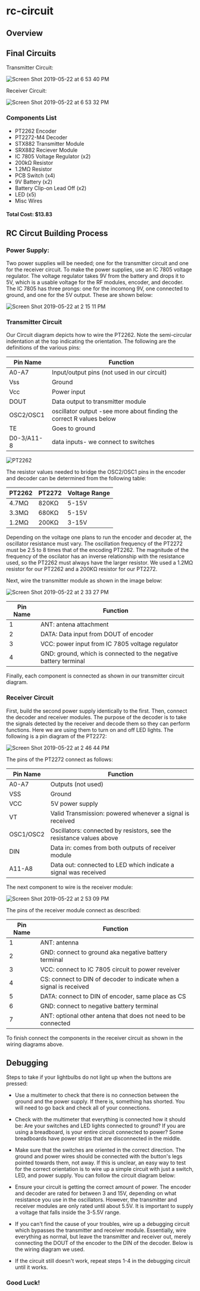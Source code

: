 # rc-circuit

## **Overview**

## **Final Circuits**
Transmitter Circuit:

![Screen Shot 2019-05-22 at 6 53 40 PM](https://user-images.githubusercontent.com/50378721/58214256-0ec88500-7cc3-11e9-8515-5040a6dd94ee.png)

Receiver Circuit:

![Screen Shot 2019-05-22 at 6 53 32 PM](https://user-images.githubusercontent.com/50378721/58214214-f22c4d00-7cc2-11e9-843f-4ac5be84f3ff.png)

### **Components List**
- PT2262 Encoder
- PT2272-M4 Decoder
- STX882 Transmitter Module
- SRX882 Reciever Module
- IC 7805 Voltage Regulator (x2)
- 200kΩ Resistor
- 1.2MΩ Resistor
- PCB Switch (x4)
- 9V Battery (x2)
- Battery Clip-on Lead Off (x2)
- LED (x5)
- Misc Wires 
#### **Total Cost: $13.83**

## **RC Circut Building Process**
### **Power Supply:**
Two power supplies will be needed; one for the transmitter circuit and one for the receiver circuit. To make the power supplies, use an IC 7805 voltage regulator. The voltage regulator takes 9V from the battery and drops it to 5V, which is a usable voltage for the RF modules, encoder, and decoder. The IC 7805 has three prongs: one for the incomong 9V, one connected to ground, and one for the 5V output. These are shown below:

![Screen Shot 2019-05-22 at 2 15 11 PM](https://user-images.githubusercontent.com/50378721/58198315-090b7900-7c9c-11e9-8af9-347738e2aa53.png)

### **Transmitter Circuit**

Our Circuit diagram depicts how to wire the PT2262. Note the semi-circular indentation at the top indicating the orientation. The following are the definitions of the various pins: 

| Pin Name | Function |
| -------- | ------------ |
| A0-A7 |Input/output pins (not used in our circuit) |
| Vss | Ground |
| Vcc | Power input |
| DOUT | Data output to transmitter module |
| OSC2/OSC1 | oscillator output -see more about finding the correct R values below |
| TE | Goes to ground |
| D0-3/A11-8 | data inputs- we connect to switches |

![PT2262](https://user-images.githubusercontent.com/50378721/58198126-bdf16600-7c9b-11e9-8742-f1fea20dd023.png)

The resistor values needed to bridge the OSC2/OSC1 pins in the encoder and decoder can be determined from the following table:

| PT2262 | PT2272 | Voltage Range |
| ----- | ----- | ---- |
| 4.7MΩ | 820KΩ | 5-15V |
| 3.3MΩ | 680KΩ | 5-15V |
| 1.2MΩ | 200KΩ | 3-15V |

Depending on the voltage one plans to run the encoder and decoder at, the oscillator resistance must vary. The oscillation frequency of the PT2272 must be 2.5 to 8 times that of the encoding PT2262. The magnitude of the frequency of the oscilator has an inverse relationship with the resistance used, so the PT2262 must always have the larger resistor. We used a 1.2MΩ resistor for our PT2262 and a 200KΩ resistor for our PT2272.

Next, wire the transmitter module as shown in the image below:

![Screen Shot 2019-05-22 at 2 33 27 PM](https://user-images.githubusercontent.com/50378721/58199501-994abd80-7c9e-11e9-9a72-bfe49558a173.png)

| Pin Name | Function | 
| --- | --- |
| 1 | ANT: antena attachment |
|2 | DATA: Data input from DOUT of encoder|
| 3 | VCC: power input from IC 7805 voltage regulator|
| 4 | GND: ground, which is connected to the negative battery terminal |

Finally, each component is connected as shown in our transmitter circuit diagram.

### **Receiver Circuit**

First, build the second power supply identically to the first. Then, connect the decoder and receiver modules. The purpose of the decoder is to take the signals detected by the receiver and decode them so they can perform functions. Here we are using them to turn on and off LED lights. The following is a pin diagram of the PT2272:

![Screen Shot 2019-05-22 at 2 46 44 PM](https://user-images.githubusercontent.com/50378721/58200276-70c3c300-7ca0-11e9-8747-6cedb8897f48.png)

The pins of the PT2272 connect as follows: 

| Pin Name | Function |
| --- | --- |
| A0-A7 | Outputs (not used) |
| VSS | Ground |
| VCC | 5V power supply |
| VT | Valid Transmission: powered whenever a signal is received |
| OSC1/OSC2 | Oscillators: connected by resistors, see the resistance values above |
| DIN | Data in: comes from both outputs of receiver module |
| A11-A8 | Data out: connected to LED which indicate a signal was received |

The next component to wire is the receiver module:

![Screen Shot 2019-05-22 at 2 53 09 PM](https://user-images.githubusercontent.com/50378721/58203003-1712c700-7ca7-11e9-923e-7da11abd4b3a.png)

The pins of the receiver module connect as described:

| Pin Name | Function |
| --- | --- |
| 1 | ANT: antenna |
| 2 | GND: connect to ground aka negative battery terminal |
| 3 | VCC: connect to IC 7805 circuit to power reveiver |
| 4 | CS: connect to DIN of decoder to indicate when a signal is received |
| 5 | DATA: connect to DIN of encoder, same place as CS |
| 6 | GND: connect to negative battery terminal |
| 7 | ANT: optional other antena that does not need to be connected |

To finish connect the components in the receiver circuit as shown in the wiring diagrams above. 

## **Debugging**

Steps to take if your lightbulbs do not light up when the buttons are pressed:

- Use a multimeter to check that there is no connection between the ground and the power supply. If there is, something has shorted. You will need to go back and check all of your connections.

- Check with the multimeter that everything is connected how it should be: Are your switches and LED lights connected to ground? If you are using a breadboard, is your entire circuit connected to power? Some breadboards have power strips that are disconnected in the middle. 

- Make sure that the switches are oriented in the correct direction. The ground and power wires should be connected with the button's legs pointed towards them, not away. If this is unclear, an easy way to test for the correct orientation is to wire up a simple circuit with just a switch, LED, and power supply. You can follow the circuit diagram below:



- Ensure your circuit is getting the correct amount of power. The encoder and decoder are rated for between 3 and 15V, depending on what resistance you use in the oscillators. However, the transmitter and receiver modules are only rated until about 5.5V. It is important to supply a voltage that falls inside the 3-5.5V range. 

- If you can't find the cause of your troubles, wire up a debugging circuit which bypasses the transmitter and receiver module. Essentially, wire everything as normal, but leave the transmitter and receiver out, merely connecting the DOUT of the encoder to the DIN of the decoder. Below is the wiring diagram we used. 



- If the circuit still doesn't work, repeat steps 1-4 in the debugging circuit until it works. 

### **Good Luck!**

